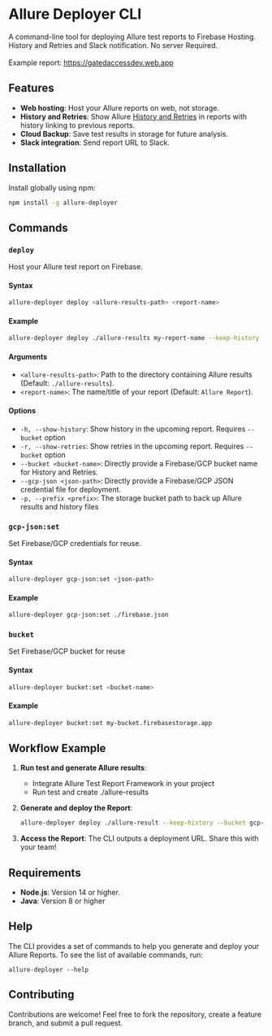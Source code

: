 
# Allure Deployer CLI

A command-line tool for deploying Allure test reports to Firebase Hosting. History and Retries and Slack notification.
No server Required.
</br>
</br>
Example report: https://gatedaccessdev.web.app
## Features

- **Web hosting**: Host your Allure reports on web, not storage.
- **History and Retries**: Show Allure [History and Retries](https://allurereport.org/docs/history-and-retries/) in reports with history linking to previous reports.
- **Cloud Backup**: Save test results in storage for future analysis.
- **Slack integration**: Send report URL to Slack.

## Installation

Install globally using npm:

```bash
npm install -g allure-deployer
```
## Commands

### `deploy`
Host your Allure test report on Firebase.


#### Syntax
```bash
allure-deployer deploy <allure-results-path> <report-name>
```

#### Example
```bash
allure-deployer deploy ./allure-results my-report-name --keep-history
```

#### Arguments
- `<allure-results-path>`: Path to the directory containing Allure results (Default: `./allure-results`).
- `<report-name>`: The name/title of your report (Default: `Allure Report`).

#### Options
- `-h, --show-history`: Show history in the upcoming report. Requires `--bucket` option
- `-r, --show-retries`: Show retries in the upcoming report. Requires `--bucket` option
- `--bucket <bucket-name>`: Directly provide a Firebase/GCP bucket name for History and Retries.
- `--gcp-json <json-path>`: Directly provide a Firebase/GCP JSON credential file for deployment.
- `-p, --prefix <prefix>`: The storage bucket path to back up Allure results and history files

### `gcp-json:set`
Set Firebase/GCP credentials for reuse.

#### Syntax
```bash
allure-deployer gcp-json:set <json-path>
```

#### Example
```bash
allure-deployer gcp-json:set ./firebase.json
```

### `bucket`
Set Firebase/GCP bucket for reuse

#### Syntax
```bash
allure-deployer bucket:set <bucket-name>
```

#### Example
```bash
allure-deployer bucket:set my-bucket.firebasestorage.app
```

## Workflow Example

1. **Run test and generate Allure results**:
    - Integrate Allure Test Report Framework in your project
    - Run test and create ./allure-results

2. **Generate and deploy the Report**:
   ```bash
   allure-deployer deploy ./allure-result --keep-history --bucket gcp-bucket --gcp-json ./firebase.json
   ```

3. **Access the Report**:
   The CLI outputs a deployment URL. Share this with your team!


## Requirements

- **Node.js**: Version 14 or higher.
- **Java**: Version 8 or higher

## Help
The CLI provides a set of commands to help you generate and deploy your Allure Reports. To see the list of available commands, run:
```shell
allure-deployer --help
```

## Contributing

Contributions are welcome! Feel free to fork the repository, create a feature branch, and submit a pull request.
